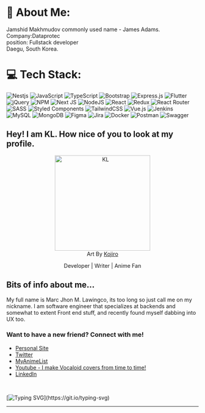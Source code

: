 # 💫 About Me:
Jamshid Makhmudov commonly used name - James Adams.<br>Company:Dataprotec<br> position: Fullstack  developer<br>Daegu, South Korea.


# 💻 Tech Stack:
![Nestjs](https://img.shields.io/badge/netsjs-%230115C3.svg?style=plastic&logo=nestjs&logoColor=red) ![JavaScript](https://img.shields.io/badge/javascript-%23323330.svg?style=plastic&logo=javascript&logoColor=%23F7DF1E) ![TypeScript](https://img.shields.io/badge/typescript-%23007ACC.svg?style=plastic&logo=typescript&logoColor=white) ![Bootstrap](https://img.shields.io/badge/bootstrap-%23563D7C.svg?style=plastic&logo=bootstrap&logoColor=white) ![Express.js](https://img.shields.io/badge/express.js-%23404d59.svg?style=plastic&logo=express&logoColor=%2361DAFB) ![Flutter](https://img.shields.io/badge/Flutter-%2302569B.svg?style=plastic&logo=Flutter&logoColor=white) ![jQuery](https://img.shields.io/badge/jquery-%230769AD.svg?style=plastic&logo=jquery&logoColor=white) ![NPM](https://img.shields.io/badge/NPM-%23000000.svg?style=plastic&logo=npm&logoColor=white) ![Next JS](https://img.shields.io/badge/Next-black?style=plastic&logo=next.js&logoColor=white) ![NodeJS](https://img.shields.io/badge/node.js-6DA55F?style=plastic&logo=node.js&logoColor=white) ![React](https://img.shields.io/badge/react-%2320232a.svg?style=plastic&logo=react&logoColor=%2361DAFB) ![Redux](https://img.shields.io/badge/redux-%23593d88.svg?style=plastic&logo=redux&logoColor=white) ![React Router](https://img.shields.io/badge/React_Router-CA4245?style=plastic&logo=react-router&logoColor=white) ![SASS](https://img.shields.io/badge/SASS-hotpink.svg?style=plastic&logo=SASS&logoColor=white) ![Styled Components](https://img.shields.io/badge/styled--components-DB7093?style=plastic&logo=styled-components&logoColor=white) ![TailwindCSS](https://img.shields.io/badge/tailwindcss-%2338B2AC.svg?style=plastic&logo=tailwind-css&logoColor=white) ![Vue.js](https://img.shields.io/badge/vuejs-%2335495e.svg?style=plastic&logo=vuedotjs&logoColor=%234FC08D) ![Jenkins](https://img.shields.io/badge/jenkins-%232C5263.svg?style=plastic&logo=jenkins&logoColor=white) ![MySQL](https://img.shields.io/badge/mysql-%2300f.svg?style=plastic&logo=mysql&logoColor=white) ![MongoDB](https://img.shields.io/badge/MongoDB-%234ea94b.svg?style=plastic&logo=mongodb&logoColor=white) 	![Figma](https://img.shields.io/badge/figma-%23F24E1E.svg?style=plastic&logo=figma&logoColor=white) ![Jira](https://img.shields.io/badge/jira-%230A0FFF.svg?style=plastic&logo=jira&logoColor=white) ![Docker](https://img.shields.io/badge/docker-%230db7ed.svg?style=plastic&logo=docker&logoColor=white) ![Postman](https://img.shields.io/badge/Postman-FF6C37?style=plastic&logo=postman&logoColor=white) ![Swagger](https://img.shields.io/badge/-Swagger-%23Clojure?style=plastic&logo=swagger&logoColor=white)



## Hey! I am KL. How nice of you to look at my profile.


<p align="center">
  <img width="250" height="250" alt="KL" src="https://kllawingco.netlify.app/KL_avatar_light.png">
  <br/>
  <span>Art By <a href="https://twitter.com/kojiro_ai" alt="Kojiro" target="_blank">Kojiro</a></span>
</p>

<p align="center" style="font-size: 14px">
 Developer | Writer | Anime Fan
</p>

## Bits of info about me...

My full name is Marc Jhon M. Lawingco, its too long so just call me on my nickname. I am software engineer that specializes at backends and somewhat to extent Front end stuff, and recently found myself dabbing into UX too.

### Want to have a new friend? Connect with me!
- [Personal Site][website]
- [Twitter][twitter]
- [MyAnimeList][myanimelist]
- [Youtube - I make Vocaloid covers from time to time!][youtube]
- [LinkedIn][linkedin]

<br/>

[![Typing SVG](https://readme-typing-svg.herokuapp.com?font=Poppins&size=24&duration=4000&color=F9684A&background=12121200&vCenter=true&multiline=true&width=600&lines=Anyway%2C+Thank+you+for+dropping+by!+See+you!)](https://git.io/typing-svg)

[website]: https://kllawingco.com/
[twitter]: https://twitter.com/keysl1831/
[myanimelist]: https://myanimelist.net/profile/keySL
[linkedin]: https://www.linkedin.com/in/marclawingco/
[youtube]: https://www.youtube.com/channel/UCV-MiUVsKJrKJKKfUK58nhg

---


<!-- Proudly created with GPRM ( https://gprm.itsvg.in ) -->
